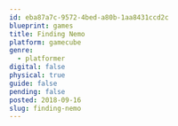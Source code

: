 ```yaml
---
id: eba87a7c-9572-4bed-a80b-1aa8431ccd2c
blueprint: games
title: Finding Nemo
platform: gamecube
genre:
  - platformer
digital: false
physical: true
guide: false
pending: false
posted: 2018-09-16
slug: finding-nemo
---
```

